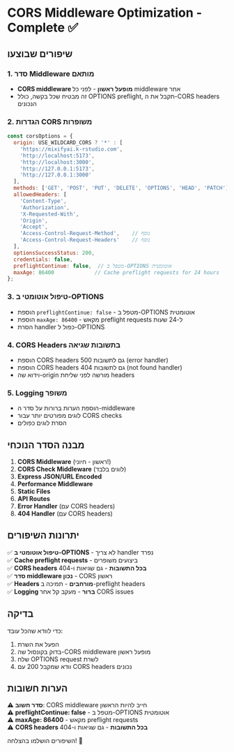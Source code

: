 # CORS Middleware Optimization - Complete ✅

## שיפורים שבוצעו

### 1. סדר Middleware מותאם
- **CORS middleware מופעל ראשון** - לפני כל middleware אחר
- זה מבטיח שכל בקשה, כולל OPTIONS preflight, תקבל את ה-CORS headers הנכונים

### 2. הגדרות CORS משופרות
```javascript
const corsOptions = {
  origin: USE_WILDCARD_CORS ? '*' : [
    'https://mixifyai.k-rstudio.com',
    'http://localhost:5173',
    'http://localhost:3000',
    'http://127.0.0.1:5173',
    'http://127.0.0.1:3000'
  ],
  methods: ['GET', 'POST', 'PUT', 'DELETE', 'OPTIONS', 'HEAD', 'PATCH'],
  allowedHeaders: [
    'Content-Type', 
    'Authorization', 
    'X-Requested-With', 
    'Origin', 
    'Accept',
    'Access-Control-Request-Method',    // נוסף
    'Access-Control-Request-Headers'    // נוסף
  ],
  optionsSuccessStatus: 200,
  credentials: false,
  preflightContinue: false,  // מטפל ב-OPTIONS אוטומטית
  maxAge: 86400             // Cache preflight requests for 24 hours
};
```

### 3. טיפול אוטומטי ב-OPTIONS
- הוספת `preflightContinue: false` - מטפל ב-OPTIONS אוטומטית
- הוספת `maxAge: 86400` - מקאש preflight requests ל-24 שעות
- הסרת handler כפול ל-OPTIONS

### 4. CORS Headers בתשובות שגיאה
- הוספת CORS headers גם לתשובות 500 (error handler)
- הוספת CORS headers גם לתשובות 404 (not found handler)
- וידוא שה-origin מורשה לפני שליחת headers

### 5. Logging משופר
- הוספת הערות ברורות על סדר ה-middleware
- לוגים מפורטים יותר עבור CORS checks
- הסרת לוגים כפולים

## מבנה הסדר הנוכחי

1. **CORS Middleware** (ראשון - חיוני!)
2. **CORS Check Middleware** (לוגים בלבד)
3. **Express JSON/URL Encoded**
4. **Performance Middleware**
5. **Static Files**
6. **API Routes**
7. **Error Handler** (עם CORS headers)
8. **404 Handler** (עם CORS headers)

## יתרונות השיפורים

✅ **טיפול אוטומטי ב-OPTIONS** - לא צריך handler נפרד  
✅ **Cache preflight requests** - ביצועים משופרים  
✅ **CORS headers בכל התשובות** - גם שגיאות ו-404  
✅ **סדר middleware נכון** - CORS ראשון  
✅ **Headers מורחבים** - תמיכה ב-preflight headers  
✅ **Logging ברור** - מעקב קל אחר CORS issues  

## בדיקה

כדי לוודא שהכל עובד:
1. הפעל את השרת
2. בדוק בקונסול שה-CORS middleware מופעל ראשון
3. שלח OPTIONS request לשרת
4. וודא שמקבל 200 עם CORS headers נכונים

## הערות חשובות

⚠️ **סדר חשוב**: CORS middleware חייב להיות הראשון  
⚠️ **preflightContinue: false** - מטפל ב-OPTIONS אוטומטית  
⚠️ **maxAge: 86400** - מקאש preflight requests  
⚠️ **CORS headers בכל התשובות** - גם שגיאות ו-404  

השיפורים הושלמו בהצלחה! 🎉 